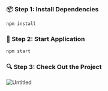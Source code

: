 
### **📦 Step 1: Install Dependencies**

```bash
npm install
```

### **🚀 Step 2: Start Application**

```bash
npm start
```
### **🔍 Step 3: Check Out the Project**
![Untitled](https://github.com/user-attachments/assets/4e8a0b12-fac5-49ef-8e90-4ff014bba984)
